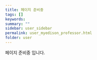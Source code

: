```yaml
---
title: 페이지 준비중
tags: []
keywords:
summary: ""
sidebar: user_sidebar
permalink: user_myedison_professor.html
folder: user
---
```


페이지 준비중 입니다.